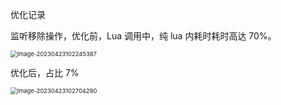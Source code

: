 优化记录

监听移除操作，优化前，Lua 调用中，纯 lua 内耗时耗时高达 70%。

<img src="https://newbility523-1252413540.cos.ap-guangzhou.myqcloud.com/PicBedPicBedimage-20230423102245387.png" alt="image-20230423102245387" style="zoom: 67%;" />

优化后，占比 7%

<img src="https://newbility523-1252413540.cos.ap-guangzhou.myqcloud.com/PicBedimage-20230423102704290.png" alt="image-20230423102704290" style="zoom:67%;" />